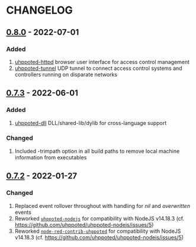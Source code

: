 # CHANGELOG

## [0.8.0](https://github.com/uhppoted/uhppoted/releases/tag/v0.8.0) - 2022-07-01

### Added
1. [uhppoted-httpd](https://github.com/uhppoted/uhppoted-httpd) browser user interface for access control management
2. [uhppoted-tunnel](https://github.com/uhppoted/uhppoted-tunnel) UDP tunnel to connect access control systems and controllers
running on disparate networks


## [0.7.3](https://github.com/uhppoted/uhppoted/releases/tag/v0.7.3) - 2022-06-01

### Added
1. [uhppoted-dll](https://github.com/uhppoted/uhppoted-dll) DLL/shared-lib/dylib for cross-language
   support

### Changed
1. Included -trimpath option in all build paths to remove local machine information from executables


## [0.7.2](https://github.com/uhppoted/uhppoted/releases/tag/v0.7.2) - 2022-01-27

### Changed

1. Replaced event rollover throughout with handling for _nil_ and _overwritten_ events
2. Reworked [`uhppoted-nodejs`](https://github.com/uhppoted/uhppoted-nodejs) for compatibility with NodeJS v14.18.3
   (cf. https://github.com/uhppoted/uhppoted-nodejs/issues/5)
3. Reworked [`node-red-contrib-uhppoted`](https://github.com/uhppoted/node-red-contrib-uhppoted) for compatibility with NodeJS v14.18.3
   (cf. https://github.com/uhppoted/uhppoted-nodejs/issues/5)


